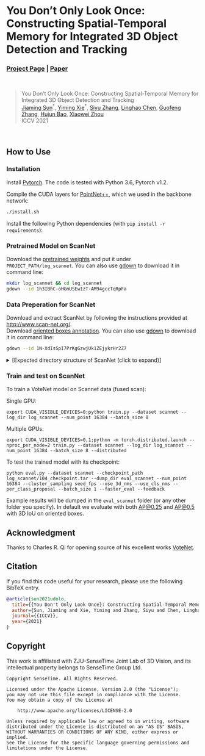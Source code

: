 # You Don’t Only Look Once: Constructing Spatial-Temporal Memory for Integrated 3D Object Detection and Tracking
### [Project Page](https://zju3dv.github.io/udolo) | [Paper](https://openaccess.thecvf.com/content/ICCV2021/papers/Sun_You_Dont_Only_Look_Once_Constructing_Spatial-Temporal_Memory_for_Integrated_ICCV_2021_paper.pdf)
<br/>

> You Don’t Only Look Once: Constructing Spatial-Temporal Memory for Integrated 3D Object Detection and Tracking  
> [Jiaming Sun](https://jiamingsun.ml)<sup>\*</sup>, [Yiming Xie](https://ymingxie.github.io)<sup>\*</sup>, [Siyu Zhang](https://derizsy.github.io/), [Linghao Chen](https://f-sky.github.io/), [Guofeng Zhang](http://www.cad.zju.edu.cn/home/gfzhang/), [Hujun Bao](http://www.cad.zju.edu.cn/bao/), [Xiaowei Zhou](http://www.cad.zju.edu.cn/home/xzhou/)  
> ICCV 2021

[comment]: <> (<!-- > [You Don’t Only Look Once: Constructing Spatial-Temporal Memory for Integrated 3D Object Detection and Tracking]&#40;https://arxiv.org/pdf/9999.pdf&#41;   -->)

[comment]: <> (![video]&#40;assets/udolo.gif&#41;)

<br/>

## How to Use

### Installation

Install [Pytorch](https://pytorch.org/get-started/locally/). The code is tested with Python 3.6, Pytorch v1.2.

Compile the CUDA layers for [PointNet++](http://arxiv.org/abs/1706.02413), which we used in the backbone network:
```bash
./install.sh
```
Install the following Python dependencies (with `pip install -r requirements`):


### Pretrained Model on ScanNet
Download the [pretrained weights](https://drive.google.com/file/d/1h3IBhC-oHGmUSEw1zT-AM94gccTqRpFa/view?usp=sharing) and put it under 
`PROJECT_PATH/log_scannet`.
You can also use [gdown](https://github.com/wkentaro/gdown) to download it in command line:
```bash
mkdir log_scannet && cd log_scannet
gdown --id 1h3IBhC-oHGmUSEw1zT-AM94gccTqRpFa
```

### Data Preperation for ScanNet
Download and extract ScanNet by following the instructions provided at http://www.scan-net.org/.  
Download [oriented boxes annotation](https://drive.google.com/file/d/1N-XdIsSpI7PrKgGzwjUk1ZEjykrHr2Z7/view?usp=sharing).
You can also use [gdown](https://github.com/wkentaro/gdown) to download it in command line:
```bash
gdown --id 1N-XdIsSpI7PrKgGzwjUk1ZEjykrHr2Z7
```
<details>
  <summary>[Expected directory structure of ScanNet (click to expand)]</summary>

```
PROJECTROOT
└───scannet
│   └───oriented_boxes_annotation_train.pkl
│   └───oriented_boxes_annotation_val.pkl
│   └───scans
│   |   └───scene0000_00
│   |       └───depth
│   |       │   │   0.png
│   |       │   │   1.png
│   |       │   │   ...
│   |       │   ...
│   └───...
```
</details>


### Train and test on ScanNet

To train a VoteNet model on Scannet data (fused scan):

Single GPU:

    export CUDA_VISIBLE_DEVICES=0;python train.py --dataset scannet --log_dir log_scannet --num_point 16384 --batch_size 8
Multiple GPUs:

    export CUDA_VISIBLE_DEVICES=0,1;python -m torch.distributed.launch --nproc_per_node=2 train.py --dataset scannet --log_dir log_scannet --num_point 16384 --batch_size 8 --distributed

To test the trained model with its checkpoint:

    python eval.py --dataset scannet --checkpoint_path log_scannet/104_checkpoint.tar --dump_dir eval_scannet --num_point 16384 --cluster_sampling seed_fps --use_3d_nms --use_cls_nms --per_class_proposal --batch_size 1 --faster_eval --feedback

Example results will be dumped in the `eval_scannet` folder (or any other folder you specify). In default we evaluate with both AP@0.25 and AP@0.5 with 3D IoU on oriented boxes.


## Acknowledgment
Thanks to Charles R. Qi for opening source of his excellent works [VoteNet](https://github.com/facebookresearch/votenet).

## Citation

If you find this code useful for your research, please use the following BibTeX entry.

```bibtex
@article{sun2021udolo,
  title={{You Don't Only Look Once}: Constructing Spatial-Temporal Memory for Integrated 3D Object Detection and Tracking},
  author={Sun, Jiaming and Xie, Yiming and Zhang, Siyu and Chen, Linghao and Zhang, Guofeng and Bao, Hujun and Zhou, Xiaowei},
  journal={{ICCV}},
  year={2021}
}
```

## Copyright
This work is affiliated with ZJU-SenseTime Joint Lab of 3D Vision, and its intellectual property belongs to SenseTime Group Ltd.

```
Copyright SenseTime. All Rights Reserved.

Licensed under the Apache License, Version 2.0 (the "License");
you may not use this file except in compliance with the License.
You may obtain a copy of the License at

    http://www.apache.org/licenses/LICENSE-2.0

Unless required by applicable law or agreed to in writing, software
distributed under the License is distributed on an "AS IS" BASIS,
WITHOUT WARRANTIES OR CONDITIONS OF ANY KIND, either express or implied.
See the License for the specific language governing permissions and
limitations under the License.
```
